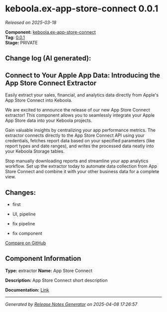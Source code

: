 #  keboola.ex-app-store-connect 0.0.1

_Released on 2025-03-18_

**Component:** [keboola.ex-app-store-connect](https://github.com/keboola/component-app-store-connect)  
**Tag:** [0.0.1](https://github.com/keboola/component-app-store-connect/releases/tag/0.0.1)  
**Stage:** PRIVATE


## Change log (AI generated):
## Connect to Your Apple App Data: Introducing the App Store Connect Extractor
Easily extract your sales, financial, and analytics data directly from Apple's App Store Connect into Keboola.

We are excited to announce the release of our new App Store Connect extractor! This component allows you to seamlessly integrate your Apple App Store data into your Keboola projects.

Gain valuable insights by centralizing your app performance metrics. The extractor connects directly to the App Store Connect API using your credentials, fetches report data based on your specified parameters (like report types and date ranges), and writes the processed data neatly into your Keboola Storage tables.

Stop manually downloading reports and streamline your app analytics workflow. Set up the extractor today to automate data collection from App Store Connect and combine it with your other business data for a complete view.



## Changes:



- first 




- UI, pipeline 




- fix pipeline 




- fix component 



[Compare on GitHub](https://github.com/keboola/component-app-store-connect/compare/initial...0.0.1)



## Component Information
**Type:** extractor
**Name:** App Store Connect

**Description:** App Store Connect short description


**Documentation:** [Link](https://github.com/keboola/component-app-store-connect/blob/master/README.md)



---
_Generated by [Release Notes Generator](https://github.com/keboola/release-notes-generator)
on 2025-04-08 17:26:57_